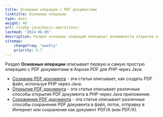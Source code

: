 ```yaml
---
title: Основные операции с PDF документами
linktitle: Основные операции
type: docs
weight: 40
url: ru/php-java/basic-operations/
lastmod: "2024-06-05"
description: Раздел основных операций описывает возможности открытия и сохранения PDF документов с использованием Aspose.PDF для PHP через Java.
sitemap:
    changefreq: "weekly"
    priority: 0.7
---
```


Раздел **Основные операции** описывает первую и самую простую операцию с PDF документами в Aspose.PDF для PHP через Java:

- [Создание PDF документа](/pdf/php-java/create-document/) - эта статья описывает, как создать PDF файл, используя PHP через Java.
- [Открытие PDF документа](/pdf/php-java/open-pdf-document/) - эта статья описывает различные способы открытия PDF документа в PHP через Java приложение.
- [Сохранение PDF документа](/pdf/php-java/save-pdf-document/) - эта статья описывает различные способы сохранения PDF документа в файл, поток, отправку в Интернет или сохранение как документ PDF/A (или PDF/X).